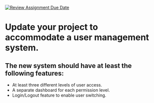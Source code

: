 [![Review Assignment Due Date](https://classroom.github.com/assets/deadline-readme-button-24ddc0f5d75046c5622901739e7c5dd533143b0c8e959d652212380cedb1ea36.svg)](https://classroom.github.com/a/cVGZij5X)
# Update your project to accommodate a user management system.
## The new system should have at least the following features:
- At least three different levels of user access.
- A separate dashboard for each permission level.
- Login/Logout feature to enable user switching. 

